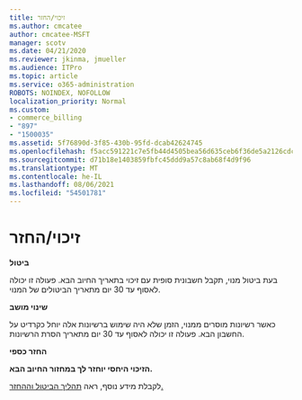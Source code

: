 ```yaml
---
title: זיכוי/החזר
ms.author: cmcatee
author: cmcatee-MSFT
manager: scotv
ms.date: 04/21/2020
ms.reviewer: jkinma, jmueller
ms.audience: ITPro
ms.topic: article
ms.service: o365-administration
ROBOTS: NOINDEX, NOFOLLOW
localization_priority: Normal
ms.custom:
- commerce_billing
- "897"
- "1500035"
ms.assetid: 5f76890d-3f85-430b-95fd-dcab42624745
ms.openlocfilehash: f5acc591221c7e5fb44d4505bea56d635ceb6f36de5a2126cdcf40f815168a1e
ms.sourcegitcommit: d71b18e1403859fbfc45ddd9a57c8ab68f4d9f96
ms.translationtype: MT
ms.contentlocale: he-IL
ms.lasthandoff: 08/06/2021
ms.locfileid: "54501781"
---
```

# <a name="creditrefund"></a>זיכוי/החזר

**ביטול**
  
בעת ביטול מנוי, תקבל חשבונית סופית עם זיכוי בתאריך החיוב הבא. פעולה זו יכולה לאסוף עד 30 יום מתאריך הביטולים של המנוי.
  
**שינוי מושב**
  
כאשר רשיונות מוסרים ממנוי, הזמן שלא היה שימוש ברשיונות אלה יוחל כקרדיט על החשבון הבא. פעולה זו יכולה לאסוף עד 30 יום מתאריך הסרת הרשיונות.

**החזר כספי**

**הזיכוי היחסי יוחזר לך במחזור החיוב הבא.**

לקבלת מידע נוסף, ראה [תהליך הביטול וההחזר.](/microsoft-365/commerce/subscriptions/cancel-your-subscription) 
